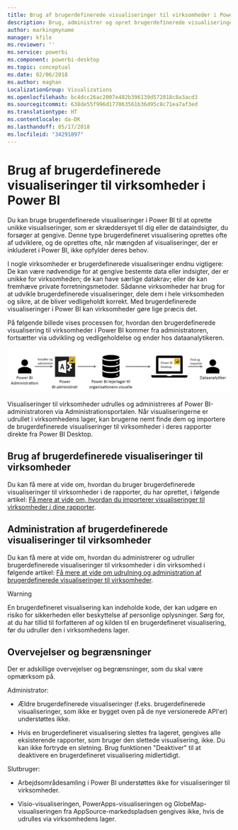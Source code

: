 ```yaml
---
title: Brug af brugerdefinerede visualiseringer til virksomheder i Power BI
description: Brug, administrer og opret brugerdefinerede visualiseringer til virksomheder i Power BI
author: markingmyname
manager: kfile
ms.reviewer: ''
ms.service: powerbi
ms.component: powerbi-desktop
ms.topic: conceptual
ms.date: 02/06/2018
ms.author: maghan
LocalizationGroup: Visualizations
ms.openlocfilehash: bc4dcc26ac2007e482b396139d572018c8a3acd3
ms.sourcegitcommit: 638de55f996d177063561b36d95c8c71ea7af3ed
ms.translationtype: HT
ms.contentlocale: da-DK
ms.lasthandoff: 05/17/2018
ms.locfileid: "34291897"
---
```

# <a name="using-organization-custom-visuals-in-power-bi"></a>Brug af brugerdefinerede visualiseringer til virksomheder i Power BI

Du kan bruge brugerdefinerede visualiseringer i Power BI til at oprette unikke visualiseringer, som er skræddersyet til dig eller de dataindsigter, du forsøger at gengive. Denne type brugerdefineret visualisering oprettes ofte af udviklere, og de oprettes ofte, når mængden af visualiseringer, der er inkluderet i Power BI, ikke opfylder deres behov. 

I nogle virksomheder er brugerdefinerede visualiseringer endnu vigtigere: De kan være nødvendige for at gengive bestemte data eller indsigter, der er unikke for virksomheden; de kan have særlige datakrav; eller de kan fremhæve private forretningsmetoder. Sådanne virksomheder har brug for at udvikle brugerdefinerede visualiseringer, dele dem i hele virksomheden og sikre, at de bliver vedligeholdt korrekt. Med brugerdefinerede visualiseringer i Power BI kan virksomheder gøre lige præcis det.

På følgende billede vises processen for, hvordan den brugerdefinerede visualisering til virksomheder i Power BI kommer fra administratoren, fortsætter via udvikling og vedligeholdelse og ender hos dataanalytikeren.

![](media/power-bi-custom-visuals-organizational/custom-visual-org-01.jpg)

Visualiseringer til virksomheder udrulles og administreres af Power BI-administratoren via Administrationsportalen. Når visualiseringerne er udrullet i virksomhedens lager, kan brugerne nemt finde dem og importere de brugerdefinerede visualiseringer til virksomheder i deres rapporter direkte fra Power BI Desktop.

## <a name="using-organizational-custom-visuals"></a>Brug af brugerdefinerede visualiseringer til virksomheder

Du kan få mere at vide om, hvordan du bruger brugerdefinerede visualiseringer til virksomheder i de rapporter, du har oprettet, i følgende artikel: [Få mere at vide om, hvordan du importerer visualiseringer til virksomheder i dine rapporter](power-bi-custom-visuals.md).
 
## <a name="administering-organizational-custom-visuals"></a>Administration af brugerdefinerede visualiseringer til virksomheder

Du kan få mere at vide om, hvordan du administrerer og udruller brugerdefinerede visualiseringer til virksomheder i din virksomhed i følgende artikel: [Få mere at vide om udrulning og administration af brugerdefinerede visualiseringer til virksomheder](https://go.microsoft.com/fwlink/?linkid=866790).

> [!WARNING]
> En brugerdefineret visualisering kan indeholde kode, der kan udgøre en risiko for sikkerheden eller beskyttelse af personlige oplysninger. Sørg for, at du har tillid til forfatteren af og kilden til en brugerdefineret visualisering, før du udruller den i virksomhedens lager. 
> 

## <a name="considerations-and-limitations"></a>Overvejelser og begrænsninger
 
Der er adskillige overvejelser og begrænsninger, som du skal være opmærksom på.
 
Administrator:

* Ældre brugerdefinerede visualiseringer (f.eks. brugerdefinerede visualiseringer, som ikke er bygget oven på de nye versionerede API'er) understøttes ikke.

* Hvis en brugerdefineret visualisering slettes fra lageret, gengives alle eksisterende rapporter, som bruger den slettede visualisering, ikke. Du kan ikke fortryde en sletning. Brug funktionen "Deaktiver" til at deaktivere en brugerdefineret visualisering midlertidigt.
 
Slutbruger:

* Arbejdsområdesamling i Power BI understøttes ikke for visualiseringer til virksomheder.

* Visio-visualiseringen, PowerApps-visualiseringen og GlobeMap-visualiseringen fra AppSource-markedspladsen gengives ikke, hvis de udrulles via virksomhedens lager.
